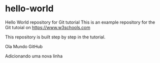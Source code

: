 # hello-world
Hello World repository for Git tutorial
This is an example repository for the Git tutoial on https://www.w3schools.com

This repository is built step by step in the tutorial.

Ola Mundo GitHub

Adicionando uma nova linha
